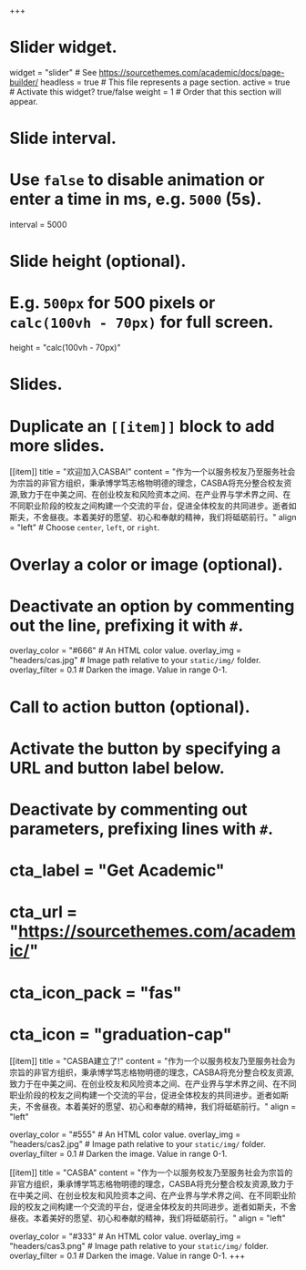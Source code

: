 +++
# Slider widget.
widget = "slider"  # See https://sourcethemes.com/academic/docs/page-builder/
headless = true  # This file represents a page section.
active = true  # Activate this widget? true/false
weight = 1  # Order that this section will appear.

# Slide interval.
# Use `false` to disable animation or enter a time in ms, e.g. `5000` (5s).
interval = 5000

# Slide height (optional).
# E.g. `500px` for 500 pixels or `calc(100vh - 70px)` for full screen.
height = "calc(100vh - 70px)"

# Slides.
# Duplicate an `[[item]]` block to add more slides.
[[item]]
  title = "欢迎加入CASBA!"
  content = "作为一个以服务校友乃至服务社会为宗旨的非官方组织，秉承博学笃志格物明德的理念，CASBA将充分整合校友资源,致力于在中美之间、在创业校友和风险资本之间、在产业界与学术界之间、在不同职业阶段的校友之间构建一个交流的平台，促进全体校友的共同进步。逝者如斯夫，不舍昼夜。本着美好的愿望、初心和奉献的精神，我们将砥砺前行。"
  align = "left"  # Choose `center`, `left`, or `right`.

  # Overlay a color or image (optional).
  #   Deactivate an option by commenting out the line, prefixing it with `#`.
  overlay_color = "#666"  # An HTML color value.
  overlay_img = "headers/cas.jpg"  # Image path relative to your `static/img/` folder.
  overlay_filter = 0.1  # Darken the image. Value in range 0-1.

  # Call to action button (optional).
  #   Activate the button by specifying a URL and button label below.
  #   Deactivate by commenting out parameters, prefixing lines with `#`.
  # cta_label = "Get Academic"
  # cta_url = "https://sourcethemes.com/academic/"
  # cta_icon_pack = "fas"
  # cta_icon = "graduation-cap"

[[item]]
  title = "CASBA建立了!"
  content = "作为一个以服务校友乃至服务社会为宗旨的非官方组织，秉承博学笃志格物明德的理念，CASBA将充分整合校友资源,致力于在中美之间、在创业校友和风险资本之间、在产业界与学术界之间、在不同职业阶段的校友之间构建一个交流的平台，促进全体校友的共同进步。逝者如斯夫，不舍昼夜。本着美好的愿望、初心和奉献的精神，我们将砥砺前行。"
  align = "left"

  overlay_color = "#555"  # An HTML color value.
  overlay_img = "headers/cas2.jpg"  # Image path relative to your `static/img/` folder.
  overlay_filter = 0.1  # Darken the image. Value in range 0-1.

[[item]]
  title = "CASBA"
  content = "作为一个以服务校友乃至服务社会为宗旨的非官方组织，秉承博学笃志格物明德的理念，CASBA将充分整合校友资源,致力于在中美之间、在创业校友和风险资本之间、在产业界与学术界之间、在不同职业阶段的校友之间构建一个交流的平台，促进全体校友的共同进步。逝者如斯夫，不舍昼夜。本着美好的愿望、初心和奉献的精神，我们将砥砺前行。"
  align = "left"

  overlay_color = "#333"  # An HTML color value.
  overlay_img = "headers/cas3.png"  # Image path relative to your `static/img/` folder.
  overlay_filter = 0.1  # Darken the image. Value in range 0-1.
+++
